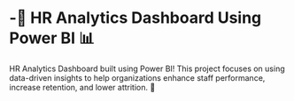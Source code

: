# -🎯 HR Analytics Dashboard Using Power BI 📊
HR Analytics Dashboard built using Power BI! This project focuses on using data-driven insights to help organizations enhance staff performance, increase retention, and lower attrition. 🚀

